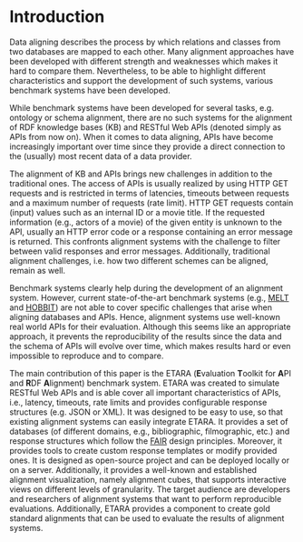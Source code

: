 # Introduction
Data aligning describes the process by which relations and classes from two databases are mapped to each other. Many alignment approaches have been developed with different strength and weaknesses which makes it hard to compare them. Nevertheless, to be able to highlight different characteristics and support the development of such systems, various benchmark systems have been developed.

While benchmark systems have been developed for several tasks, e.g. ontology or schema alignment, there are no such systems for the alignment of RDF knowledge bases (KB) and RESTful Web APIs (denoted simply as APIs from now on). When it comes to data aligning, APIs have become increasingly important over time since they provide a direct connection to the (usually) most recent data of a data provider.

The alignment of KB and APIs brings new challenges in addition to the traditional ones. The access of APIs is usually realized by using HTTP GET requests and is restricted in terms of latencies, timeouts between requests and a maximum number of requests (rate limit). HTTP GET requests contain (input) values such as an internal ID or a movie title. If the requested information (e.g., actors of a movie) of the given entity is unknown to the API, usually an HTTP error code or a response containing an error message is returned. This confronts alignment systems with the challenge to filter between valid responses and error messages. Additionally, traditional alignment challenges, i.e. how two different schemes can be aligned, remain as well.

Benchmark systems clearly help during the development of an alignment system. However, current state-of-the-art benchmark systems (e.g., [MELT](https://github.com/dwslab/melt) and [HOBBIT](https://project-hobbit.eu)) are not able to cover specific challenges that arise when aligning databases and APIs. Hence, alignment systems use well-known real world APIs for their evaluation. Although this seems like an appropriate approach, it prevents the reproducibility of the results since the data and the schema of APIs will evolve over time, which makes results hard or even impossible to reproduce and to compare.

The main contribution of this paper is the ETARA (**E**valuation **T**oolkit for **A**PI and **R**DF **A**lignment) benchmark system. ETARA was created to simulate RESTful Web APIs and is able cover all important characteristics of APIs, i.e., latency, timeouts, rate limits and provides configurable response structures (e.g. JSON or XML). It was designed to be easy to use, so that existing alignment systems can easily integrate ETARA. It provides a set of databases (of different domains, e.g., bibliographic, filmographic, etc.) and response structures which follow the [FAIR](https://www.go-fair.org/fair-principles/) design principles. Moreover, it provides tools to create custom response templates or modify provided ones. It is designed as open-source project and can be deployed locally or on a server. Additionally, it provides a well-known and established alignment visualization, namely alignment cubes, that supports interactive views on different levels of granularity. The target audience are developers and researchers of alignment systems that want to perform reproducible evaluations. Additionally, ETARA provides a component to create gold standard alignments that can be used to evaluate the results of alignment systems.
